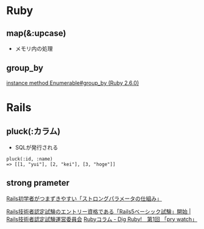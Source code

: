 # Ruby
## map(&:upcase)
- メモリ内の処理

## group_by
[instance method Enumerable#group_by (Ruby 2.6.0)](https://docs.ruby-lang.org/ja/latest/method/Enumerable/i/group_by.html)


# Rails
## pluck(:カラム)
- SQLが発行される
```
pluck(:id, :name)
=> [[1, "yui"], [2, "kei"], [3, "hoge"]]
```


## strong prameter
[Rails初学者がつまずきやすい「ストロングパラメータの仕組み」](https://www.transnet.ne.jp/2016/05/18/rails%E5%88%9D%E5%AD%A6%E8%80%85%E3%82%B9%E3%83%88%E3%83%AD%E3%83%B3%E3%82%B0%E3%83%91%E3%83%A9%E3%83%A1%E3%83%BC%E3%82%BF%E3%83%BCcolnr/)


[Rails技術者認定試験のエントリー資格である「Rails5ベーシック試験」開始 | Rails技術者認定試験運営委員会](https://railscp.com/2019/06/25/rails5basic/)
[Rubyコラム - Dig Ruby!　第1回 「pry watch」](https://www.transnet.ne.jp/2014/12/29/ruby%e3%82%b3%e3%83%a9%e3%83%a0-dig-ruby-coldr-%e3%80%8cpry-watch%e3%80%8d/)
